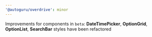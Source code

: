 ```yaml
---
'@autoguru/overdrive': minor
---
```


Improvements for components in `beta`: **DateTimePicker**, **OptionGrid**,
**OptionList**, **SearchBar** styles have been refactored
